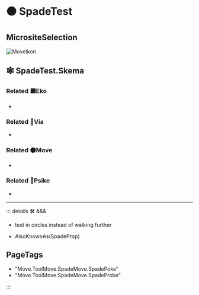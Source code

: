 # 🟠 <move>SpadeTest</move>

## MicrositeSelection

![MoveIkon](/Move/Move_Ikon.png)

## 🕸 SpadeTest.Skema

### Related 🟩<eko>Eko</eko>

-

### Related 🔻<via>Via</via>

-

### Related 🟠<move>Move</move>

-

### Related 💜<psike>Psike</psike>

-

---

<!-- =================================================== -->
<!-- =================================================== -->
<!-- =================================================== -->
<!-- =================================================== -->
<!-- =================================================== -->
::: details 🛠 <dev>&&&</dev>

- test in circles instead of walking further

- AlsoKnownAs(SpadeProp)

<h2>PageTags</h2>

- "Move.ToolMove.SpadeMove.SpadePoke"
- "Move.ToolMove.SpadeMove.SpadeProbe"

:::
